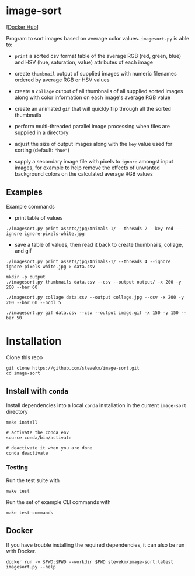 # image-sort

[[Docker Hub](https://hub.docker.com/repository/docker/stevekm/image-sort)]

Program to sort images based on average color values. `imagesort.py` is able to:

- `print` a sorted csv format table of the average RGB (red, green, blue) and HSV (hue, saturation, value) attributes of each image

- create `thumbnail` output of supplied images with numeric filenames ordered by average RGB or HSV values

- create a `collage` output of all thumbnails of all supplied sorted images along with color information on each image's average RGB value

- create an animated `gif` that will quickly flip through all the sorted thumbnails

- perform multi-threaded parallel image processing when files are supplied in a directory

- adjust the size of output images along with the `key` value used for sorting (default: `"hue"`)

- supply a secondary image file with pixels to `ignore` amongst input images, for example to help remove the effects of unwanted background colors on the calculated average RGB values

## Examples

Example commands

- print table of values

```
./imagesort.py print assets/jpg/Animals-1/ --threads 2 --key red --ignore ignore-pixels-white.jpg
```

- save a table of values, then read it back to create thumbnails, collage, and gif

```
./imagesort.py print assets/jpg/Animals-1/ --threads 4 --ignore ignore-pixels-white.jpg > data.csv

mkdir -p output
./imagesort.py thumbnails data.csv --csv --output output/ -x 200 -y 200 --bar 60

./imagesort.py collage data.csv --output collage.jpg --csv -x 200 -y 200 --bar 60 --ncol 5

./imagesort.py gif data.csv --csv --output image.gif -x 150 -y 150 --bar 50
```

# Installation

Clone this repo

```
git clone https://github.com/stevekm/image-sort.git
cd image-sort
```

## Install with `conda`

Install dependencies into a local `conda` installation in the current `image-sort` directory

```
make install

# activate the conda env
source conda/bin/activate

# deactivate it when you are done
conda deactivate
```

### Testing

Run the test suite with

```
make test
```

Run the set of example CLI commands with

```
make test-commands
```

## Docker

If you have trouble installing the required dependencies, it can also be run with Docker.

```
docker run -v $PWD:$PWD --workdir $PWD stevekm/image-sort:latest imagesort.py --help
```
